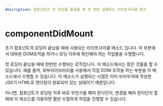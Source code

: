 ```yaml
---
description: 컴포넌트가 첫 로딩을 끝냈을 때 한 번만 실행되는 라이프사이클 함수
---
```


# componentDidMount

초기 컴포넌트의 로딩이 끝났을 때에 사용되는 라이프사이클 메소드 입니다. 이 부분에서 대부분 DOM조작을 하거나 로딩 이후에 확인해야 하는 작업들을 수행합니다.

첫 로딩이 끝났을 때에 한번만 수행되는 로직입니다. 이 메소드에서는 많은 것들을 할 수 있습니다. 예를 들어, 외부라이브러리를 사용해서 직접 DOM 조작을 하는 부분을 이 메소드에서 수행할 수 있습니다. 이 메소드가 실행되는 시점은 이미 브라우저에 작성한 JSX가 HTML로 렌더링이 완료되어 있는 상태이기 때문입니다.

아니면, 컴포넌트가 로딩된 직후 바로 무언가를 해야 한다던지, 변경을 해야 한다던지 할 때에 이 메소드를 이용하면 훨씬 수월하게 작업을 진행할 수 있습니다. 


